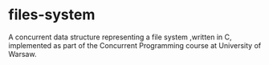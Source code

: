 # files-system
A concurrent data structure representing a file system ,written in C, implemented as part of the Concurrent Programming course at University of Warsaw.  
